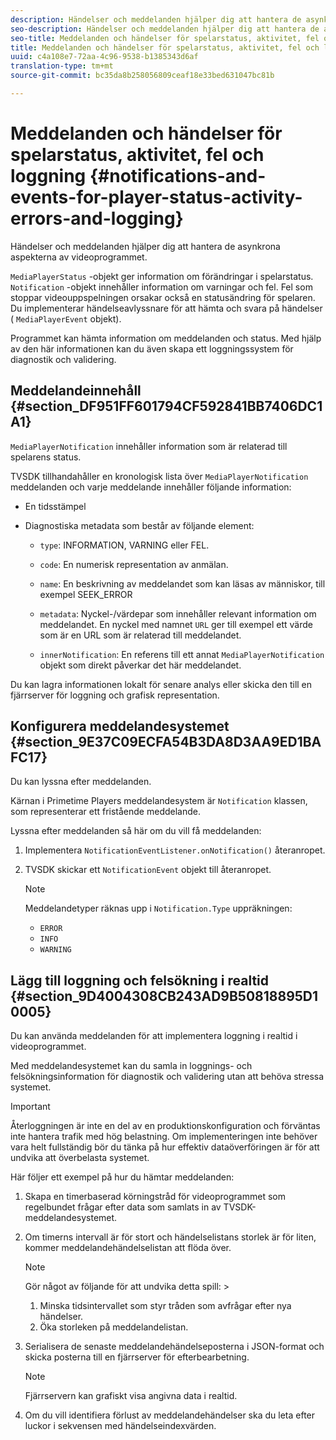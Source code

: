 ```yaml
---
description: Händelser och meddelanden hjälper dig att hantera de asynkrona aspekterna av videoprogrammet.
seo-description: Händelser och meddelanden hjälper dig att hantera de asynkrona aspekterna av videoprogrammet.
seo-title: Meddelanden och händelser för spelarstatus, aktivitet, fel och loggning
title: Meddelanden och händelser för spelarstatus, aktivitet, fel och loggning
uuid: c4a108e7-72aa-4c96-9538-b1385343d6af
translation-type: tm+mt
source-git-commit: bc35da8b258056809ceaf18e33bed631047bc81b

---
```



# Meddelanden och händelser för spelarstatus, aktivitet, fel och loggning {#notifications-and-events-for-player-status-activity-errors-and-logging}

Händelser och meddelanden hjälper dig att hantera de asynkrona aspekterna av videoprogrammet.

`MediaPlayerStatus` -objekt ger information om förändringar i spelarstatus. `Notification` -objekt innehåller information om varningar och fel. Fel som stoppar videouppspelningen orsakar också en statusändring för spelaren. Du implementerar händelseavlyssnare för att hämta och svara på händelser ( `MediaPlayerEvent` objekt).

Programmet kan hämta information om meddelanden och status. Med hjälp av den här informationen kan du även skapa ett loggningssystem för diagnostik och validering.

## Meddelandeinnehåll {#section_DF951FF601794CF592841BB7406DC1A1}

`MediaPlayerNotification` innehåller information som är relaterad till spelarens status.

TVSDK tillhandahåller en kronologisk lista över `MediaPlayerNotification` meddelanden och varje meddelande innehåller följande information:

* En tidsstämpel
* Diagnostiska metadata som består av följande element:

   * `type`: INFORMATION, VARNING eller FEL.
   * `code`: En numerisk representation av anmälan.
   * `name`: En beskrivning av meddelandet som kan läsas av människor, till exempel SEEK_ERROR
   * `metadata`: Nyckel-/värdepar som innehåller relevant information om meddelandet. En nyckel med namnet `URL` ger till exempel ett värde som är en URL som är relaterad till meddelandet.

   * `innerNotification`: En referens till ett annat `MediaPlayerNotification` objekt som direkt påverkar det här meddelandet.

Du kan lagra informationen lokalt för senare analys eller skicka den till en fjärrserver för loggning och grafisk representation.

## Konfigurera meddelandesystemet {#section_9E37C09ECFA54B3DA8D3AA9ED1BAFC17}

Du kan lyssna efter meddelanden.

Kärnan i Primetime Players meddelandesystem är `Notification` klassen, som representerar ett fristående meddelande.

Lyssna efter meddelanden så här om du vill få meddelanden:

1. Implementera `NotificationEventListener.onNotification()` återanropet.
1. TVSDK skickar ett `NotificationEvent` objekt till återanropet.

   >[!NOTE]
   >
   >Meddelandetyper räknas upp i `Notification.Type` uppräkningen:

   * `ERROR`
   * `INFO`
   * `WARNING`

## Lägg till loggning och felsökning i realtid {#section_9D4004308CB243AD9B50818895D10005}

Du kan använda meddelanden för att implementera loggning i realtid i videoprogrammet.

Med meddelandesystemet kan du samla in loggnings- och felsökningsinformation för diagnostik och validering utan att behöva stressa systemet.

>[!IMPORTANT]
>
>Återloggningen är inte en del av en produktionskonfiguration och förväntas inte hantera trafik med hög belastning. Om implementeringen inte behöver vara helt fullständig bör du tänka på hur effektiv dataöverföringen är för att undvika att överbelasta systemet.

Här följer ett exempel på hur du hämtar meddelanden:

1. Skapa en timerbaserad körningstråd för videoprogrammet som regelbundet frågar efter data som samlats in av TVSDK-meddelandesystemet.
1. Om timerns intervall är för stort och händelselistans storlek är för liten, kommer meddelandehändelselistan att flöda över.

   >[!NOTE]
   >
   >Gör något av följande för att undvika detta spill:    >
   >    
   >    
   >    1. Minska tidsintervallet som styr tråden som avfrågar efter nya händelser.
   >    1. Öka storleken på meddelandelistan.


1. Serialisera de senaste meddelandehändelseposterna i JSON-format och skicka posterna till en fjärrserver för efterbearbetning.

   >[!NOTE]
   >
   >Fjärrservern kan grafiskt visa angivna data i realtid.

1. Om du vill identifiera förlust av meddelandehändelser ska du leta efter luckor i sekvensen med händelseindexvärden.
